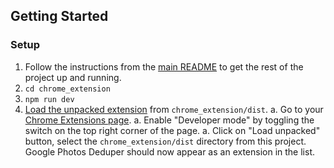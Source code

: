 ## Getting Started

### Setup

1. Follow the instructions from the [main README](../README.md) to get the rest of the project up and running.
1. `cd chrome_extension`
1. `npm run dev`
1. [Load the unpacked extension](https://developer.chrome.com/docs/extensions/mv3/getstarted/development-basics/#load-unpacked) from `chrome_extension/dist`.
   a. Go to your [Chrome Extensions page](chrome://extensions/).
   a. Enable "Developer mode" by toggling the switch on the top right corner of the page.
   a. Click on "Load unpacked" button, select the `chrome_extension/dist` directory from this project. Google Photos Deduper should now appear as an extension in the list.
